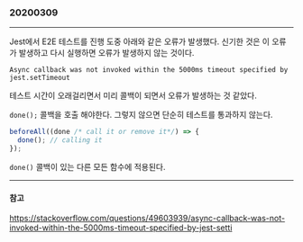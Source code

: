 ### 20200309
---

Jest에서 E2E 테스트를 진행 도중 아래와 같은 오류가 발생했다. 신기한 것은 이 오류가 발생하고 다시 실행하면 오류가 발생하지 않는 것이다.

```
Async callback was not invoked within the 5000ms timeout specified by jest.setTimeout
```

테스트 시간이 오래걸리면서 미리 콜백이 되면서 오류가 발생하는 것 같았다.

`done();` 콜백을 호출 해야한다. 그렇지 않으면 단순히 테스트를 통과하지 않는다.

```typescript
beforeAll((done /* call it or remove it*/) => {
  done(); // calling it
});
```

`done()` 콜백이 있는 다른 모든 함수에 적용된다.

---
#### 참고

https://stackoverflow.com/questions/49603939/async-callback-was-not-invoked-within-the-5000ms-timeout-specified-by-jest-setti